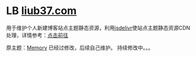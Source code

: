 # LB [liub37.com](https://liub37.com)

用于维护个人新建博客站点主题静态资源，利用[jsdelivr](https://www.jsdelivr.com/)使站点主题静态资源CDN处理，详情参考：[点击前往](https://liub37.com/28.html)

原主题：[Memory](https://github.com/ShawnZeng1996/Memory)
已经过修改，后续自己维护。
持续修改中。。。
